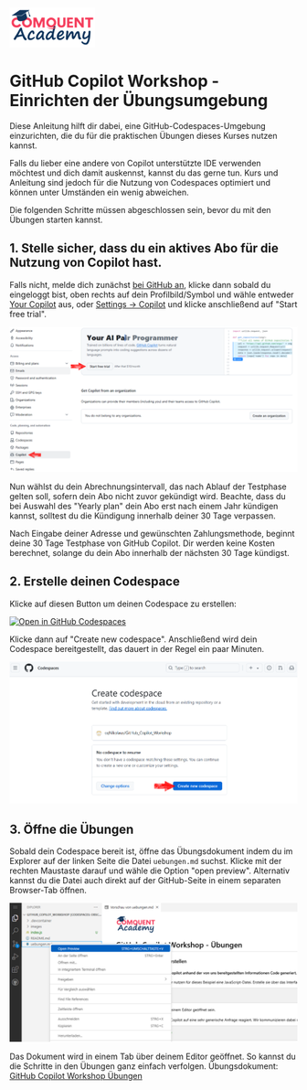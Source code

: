 ![Comquent Academy](./images/comquent-academy-logo.png?raw=true "Comquent Academy")

# GitHub Copilot Workshop - Einrichten der Übungsumgebung

Diese Anleitung hilft dir dabei, eine GitHub-Codespaces-Umgebung einzurichten, die du für die praktischen Übungen dieses Kurses nutzen kannst.

Falls du lieber eine andere von Copilot unterstützte IDE verwenden möchtest und dich damit auskennst, kannst du das gerne tun. Kurs und Anleitung sind jedoch für die Nutzung von Codespaces optimiert und können unter Umständen ein wenig abweichen.

Die folgenden Schritte müssen abgeschlossen sein, bevor du mit den Übungen starten kannst.

## 1. Stelle sicher, dass du ein aktives Abo für die Nutzung von Copilot hast.

Falls nicht, melde dich zunächst [bei GitHub an](https://github.com/github-copilot/signup), klicke dann sobald du eingeloggt bist, oben rechts auf dein Profilbild/Symbol und wähle entweder [Your Copilot](https://github.com/settings/copilot) aus, oder [Settings -> Copilot](https://github.com/settings/copilot) und klicke anschließend auf "Start free trial". 

![Copilot Abo einrichten](./images/copilot_01_signup.png?raw=true "Copilot Abo einrichten")

Nun wählst du dein Abrechnungsintervall, das nach Ablauf der Testphase gelten soll, sofern dein Abo nicht zuvor gekündigt wird. Beachte, dass du bei Auswahl des "Yearly plan" dein Abo erst nach einem Jahr kündigen kannst, solltest du die Kündigung innerhalb deiner 30 Tage verpassen.

Nach Eingabe deiner Adresse und gewünschten Zahlungsmethode, beginnt deine 30 Tage Testphase von GitHub Copilot. 
Dir werden keine Kosten berechnet, solange du dein Abo innerhalb der nächsten 30 Tage kündigst.

## 2. Erstelle deinen Codespace

Klicke auf diesen Button um deinen Codespace zu erstellen:  

[![Open in GitHub Codespaces](https://github.com/codespaces/badge.svg)](https://codespaces.new/cqNikolaus/GitHub_Copilot_Workshop?quickstart=1)

Klicke dann auf "Create new codespace". Anschließend wird dein Codespace bereitgestellt, das dauert in der Regel ein paar Minuten.

![Codespace erstellen](./images/copilot_02_create_codespace.png?raw=true "Codespace erstellen")

## 3. Öffne die Übungen

Sobald dein Codespace bereit ist, öffne das Übungsdokument indem du im Explorer auf der linken Seite die Datei `uebungen.md` suchst. Klicke mit der rechten Maustaste darauf und wähle die Option "open preview". Alternativ kannst du die Datei auch direkt auf der GitHub-Seite in einem separaten Browser-Tab öffnen.

![Übungen öffnen](./images/copilot_06_preview.png?raw=true "Uebungen öffnen")

Das Dokument wird in einem Tab über deinem Editor geöffnet. So kannst du die Schritte in den Übungen ganz einfach verfolgen. 
Übungsdokument: [GitHub Copilot Workshop Übungen](uebungen.md)





